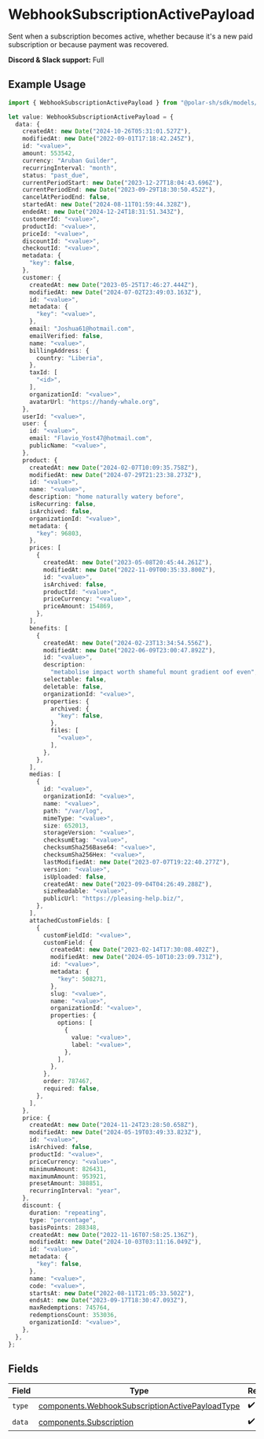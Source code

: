 # WebhookSubscriptionActivePayload

Sent when a subscription becomes active,
whether because it's a new paid subscription or because payment was recovered.

**Discord & Slack support:** Full

## Example Usage

```typescript
import { WebhookSubscriptionActivePayload } from "@polar-sh/sdk/models/components";

let value: WebhookSubscriptionActivePayload = {
  data: {
    createdAt: new Date("2024-10-26T05:31:01.527Z"),
    modifiedAt: new Date("2022-09-01T17:18:42.245Z"),
    id: "<value>",
    amount: 553542,
    currency: "Aruban Guilder",
    recurringInterval: "month",
    status: "past_due",
    currentPeriodStart: new Date("2023-12-27T18:04:43.696Z"),
    currentPeriodEnd: new Date("2023-09-29T18:30:50.452Z"),
    cancelAtPeriodEnd: false,
    startedAt: new Date("2024-08-11T01:59:44.328Z"),
    endedAt: new Date("2024-12-24T18:31:51.343Z"),
    customerId: "<value>",
    productId: "<value>",
    priceId: "<value>",
    discountId: "<value>",
    checkoutId: "<value>",
    metadata: {
      "key": false,
    },
    customer: {
      createdAt: new Date("2023-05-25T17:46:27.444Z"),
      modifiedAt: new Date("2024-07-02T23:49:03.163Z"),
      id: "<value>",
      metadata: {
        "key": "<value>",
      },
      email: "Joshua61@hotmail.com",
      emailVerified: false,
      name: "<value>",
      billingAddress: {
        country: "Liberia",
      },
      taxId: [
        "<id>",
      ],
      organizationId: "<value>",
      avatarUrl: "https://handy-whale.org",
    },
    userId: "<value>",
    user: {
      id: "<value>",
      email: "Flavio_Yost47@hotmail.com",
      publicName: "<value>",
    },
    product: {
      createdAt: new Date("2024-02-07T10:09:35.758Z"),
      modifiedAt: new Date("2024-07-29T21:23:38.273Z"),
      id: "<value>",
      name: "<value>",
      description: "home naturally watery before",
      isRecurring: false,
      isArchived: false,
      organizationId: "<value>",
      metadata: {
        "key": 96803,
      },
      prices: [
        {
          createdAt: new Date("2023-05-08T20:45:44.261Z"),
          modifiedAt: new Date("2022-11-09T00:35:33.800Z"),
          id: "<value>",
          isArchived: false,
          productId: "<value>",
          priceCurrency: "<value>",
          priceAmount: 154869,
        },
      ],
      benefits: [
        {
          createdAt: new Date("2024-02-23T13:34:54.556Z"),
          modifiedAt: new Date("2022-06-09T23:00:47.892Z"),
          id: "<value>",
          description:
            "metabolise impact worth shameful mount gradient oof even",
          selectable: false,
          deletable: false,
          organizationId: "<value>",
          properties: {
            archived: {
              "key": false,
            },
            files: [
              "<value>",
            ],
          },
        },
      ],
      medias: [
        {
          id: "<value>",
          organizationId: "<value>",
          name: "<value>",
          path: "/var/log",
          mimeType: "<value>",
          size: 652013,
          storageVersion: "<value>",
          checksumEtag: "<value>",
          checksumSha256Base64: "<value>",
          checksumSha256Hex: "<value>",
          lastModifiedAt: new Date("2023-07-07T19:22:40.277Z"),
          version: "<value>",
          isUploaded: false,
          createdAt: new Date("2023-09-04T04:26:49.288Z"),
          sizeReadable: "<value>",
          publicUrl: "https://pleasing-help.biz/",
        },
      ],
      attachedCustomFields: [
        {
          customFieldId: "<value>",
          customField: {
            createdAt: new Date("2023-02-14T17:30:08.402Z"),
            modifiedAt: new Date("2024-05-10T10:23:09.731Z"),
            id: "<value>",
            metadata: {
              "key": 508271,
            },
            slug: "<value>",
            name: "<value>",
            organizationId: "<value>",
            properties: {
              options: [
                {
                  value: "<value>",
                  label: "<value>",
                },
              ],
            },
          },
          order: 787467,
          required: false,
        },
      ],
    },
    price: {
      createdAt: new Date("2024-11-24T23:28:50.658Z"),
      modifiedAt: new Date("2024-05-19T03:49:33.823Z"),
      id: "<value>",
      isArchived: false,
      productId: "<value>",
      priceCurrency: "<value>",
      minimumAmount: 826431,
      maximumAmount: 953921,
      presetAmount: 388851,
      recurringInterval: "year",
    },
    discount: {
      duration: "repeating",
      type: "percentage",
      basisPoints: 288348,
      createdAt: new Date("2022-11-16T07:58:25.136Z"),
      modifiedAt: new Date("2024-10-03T03:11:16.049Z"),
      id: "<value>",
      metadata: {
        "key": false,
      },
      name: "<value>",
      code: "<value>",
      startsAt: new Date("2022-08-11T21:05:33.502Z"),
      endsAt: new Date("2023-09-17T18:30:47.093Z"),
      maxRedemptions: 745764,
      redemptionsCount: 353036,
      organizationId: "<value>",
    },
  },
};
```

## Fields

| Field                                                                                                              | Type                                                                                                               | Required                                                                                                           | Description                                                                                                        |
| ------------------------------------------------------------------------------------------------------------------ | ------------------------------------------------------------------------------------------------------------------ | ------------------------------------------------------------------------------------------------------------------ | ------------------------------------------------------------------------------------------------------------------ |
| `type`                                                                                                             | [components.WebhookSubscriptionActivePayloadType](../../models/components/webhooksubscriptionactivepayloadtype.md) | :heavy_check_mark:                                                                                                 | N/A                                                                                                                |
| `data`                                                                                                             | [components.Subscription](../../models/components/subscription.md)                                                 | :heavy_check_mark:                                                                                                 | N/A                                                                                                                |